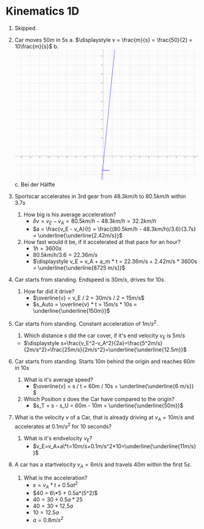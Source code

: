 # Kinematics 1D

1. Skipped

2. Car moves 50m in 5s
   a. $\displaystyle v = \frac{m}{s} = \frac{50}{2} = 10\frac{m}{s}$
   b. ![Aufgabe 2B](a-2.png)
   c. Bei der Hälfte

3. Sportscar accelerates in 3rd gear from $48.3 km/h$ to $80.5 km/h$ within $3.7s$
   1. How big is his average acceleration?
       - $\delta v = v_E - v_A = 80.5km/h - 48.3km/h = 32.2km/h$
       - $a = \frac{v_E - v_A}{t} = \frac{(80.5km/h - 48.3km/h)/3.6}{3.7s} = \underline{\underline{2.42m/s}}$
   2. How fast would it be, if it accelerated at that pace for an hour?
       - $1h = 3600s$
       - $80.5km/h / 3.6 = 22.36m/s$
       - $\displaystyle v_E = v_A + a_m * t = 22.36m/s + 2.42m/s * 3600s = \underline{\underline{8725 m/s}}$

4. Car starts from standing. Endspeed is $30m/s$, drives for $10s$.
   1. How far did it drive?
      - $\overline{v} = v_E / 2 = 30m/s / 2 = 15m/s$
      - $s_Auto = \overline{v} * t = 15m/s * 10s = \underline{\underline{150m}}$

5. Car starts from standing. Constant acceleration of $1m/s^2$.
   1. Which distance $s$ did the car cover, if it's end velocity $v_E$ is $5 m/s$
   - $\displaystyle s=\frac{v_E^2-v_A^2}{2a}=\frac{5^2m/s}{2m/s^2}=\frac{25m/s}{2m/s^2}=\underline{\underline{12.5m}}$

6. Car starts from standing. Starts $10m$ behind the origin and reaches $60m$ in $10s$
   1. What is it's average speed?
      - $\overline{v} = s / t = 60m / 10s = \underline{\underline{6 m/s}} $
   2. Which Position $s$ does the Car have compared to the origin?
      - $s_T = s - s_U = 60m - 10m = \underline{\underline{50m}}$

7. What is the velocity $v$ of a Car, that is already driving at $v_A=10m/s$ and accelerates at $0.1m/s^2$ for $10$ seconds?
   1. What is it's endvelocity $v_E$?
      - $v_E=v_A+a\*t=10m/s+0.1m/s^2*10=\underline{\underline{11m/s}}$

8. A car has a startvelocity $v_A = 6m/s$ and travels $40m$ within the first $5s$.
   1. What is the acceleration?
      - $s = v_A*t + 0.5at^2$
      - $40 = 6\*5 + 0.5a*(5^2)$
      - $40 = 30 + 0.5a*25$
      - $40 = 30 + 12.5a$
      - $10 = 12.5a$
      - $a = 0.8m/s^2$
